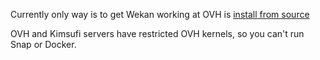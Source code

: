 Currently only way is to get Wekan working at OVH is [install from source](https://github.com/wekan/wekan/wiki/Source)

OVH and Kimsufi servers have restricted OVH kernels, so you can't run Snap or Docker.